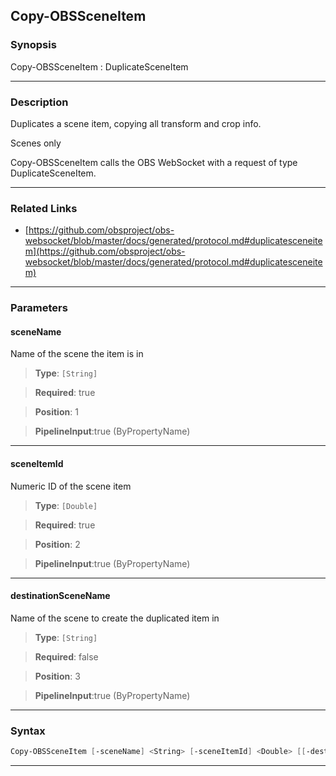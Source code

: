 Copy-OBSSceneItem
-----------------
### Synopsis
Copy-OBSSceneItem : DuplicateSceneItem

---
### Description

Duplicates a scene item, copying all transform and crop info.

Scenes only


Copy-OBSSceneItem calls the OBS WebSocket with a request of type DuplicateSceneItem.

---
### Related Links
* [https://github.com/obsproject/obs-websocket/blob/master/docs/generated/protocol.md#duplicatesceneitem](https://github.com/obsproject/obs-websocket/blob/master/docs/generated/protocol.md#duplicatesceneitem)



---
### Parameters
#### **sceneName**

Name of the scene the item is in



> **Type**: ```[String]```

> **Required**: true

> **Position**: 1

> **PipelineInput**:true (ByPropertyName)



---
#### **sceneItemId**

Numeric ID of the scene item



> **Type**: ```[Double]```

> **Required**: true

> **Position**: 2

> **PipelineInput**:true (ByPropertyName)



---
#### **destinationSceneName**

Name of the scene to create the duplicated item in



> **Type**: ```[String]```

> **Required**: false

> **Position**: 3

> **PipelineInput**:true (ByPropertyName)



---
### Syntax
```PowerShell
Copy-OBSSceneItem [-sceneName] <String> [-sceneItemId] <Double> [[-destinationSceneName] <String>] [<CommonParameters>]
```
---
